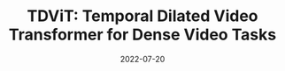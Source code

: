 ---
title: 'TDViT: Temporal Dilated Video Transformer for Dense Video Tasks'
external_link: project/tdvit/tdvit.html

date: "2022-07-20"

summary: "***Guanxiong Sun***, 
[Yang Hua](https://scholar.google.com/citations?user=N0tFi8MAAAAJ&hl=en), 
[Guosheng Hu](https://www.linkedin.com/in/guosheng-hu-6801b333), 
[Neil Robertson](https://www.linkedin.com/in/nmrobertson)<br> 
In *ECCV*, 2022<br>
*A transformer backbone designed for dense video tasks, e.g., video object detection, video instance segmentation.*"
tags:
- Video Object Detection

links:
- icon: file-pdf
  icon_pack: fas
  name: Paper
  url: https://drive.google.com/file/d/1bxrVpHQssALcC9waSvy1Aq6SIcljpNQQ/view?usp=sharing
- icon: file-powerpoint
  icon_pack: fas
  name: Slides
  url: https://docs.google.com/presentation/d/e/2PACX-1vR2KGWIsEuQTPglB9FgugW8e_OZHPbvkgZGVGqncRizO2YJ2R8NohEG_nLAdkTBHQ/pub?start=false&loop=false&delayms=3000
url_code: ""
url_slides: ""
url_video: ""
---